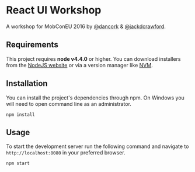 # React UI Workshop
A workshop for MobConEU 2016 by [@dancork](https://github.com/dancork) &amp; [@jackdcrawford](https://github.com/jackdcrawford).

## Requirements

This project requires **node v4.4.0** or higher. You can download installers from the [NodeJS website](https://nodejs.org) or via a version manager like [NVM](https://github.com/creationix/nvm).

## Installation

You can install the project's dependencies through npm. On Windows you will need to open command line as an administrator.

```
npm install
```

## Usage

To start the development server run the following command and navigate to `http://localhost:8080` in your preferred browser.

```
npm start
```
